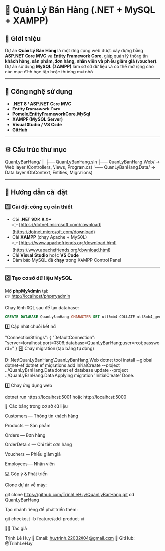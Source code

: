 # 🛒 Quản Lý Bán Hàng (.NET + MySQL + XAMPP)

## 📘 Giới thiệu

Dự án **Quản Lý Bán Hàng** là một ứng dụng web được xây dựng bằng **ASP.NET Core MVC** và **Entity Framework Core**, giúp quản lý thông tin **khách hàng, sản phẩm, đơn hàng, nhân viên và phiếu giảm giá (voucher)**.  
Dự án sử dụng **MySQL (XAMPP)** làm cơ sở dữ liệu và có thể mở rộng cho các mục đích học tập hoặc thương mại nhỏ.

---

## 🚀 Công nghệ sử dụng

- **.NET 8 / ASP.NET Core MVC**
- **Entity Framework Core**
- **Pomelo.EntityFrameworkCore.MySql**
- **XAMPP (MySQL Server)**
- **Visual Studio / VS Code**
- **GitHub**

---

## ⚙️ Cấu trúc thư mục
QuanLyBanHang/
│
├── QuanLyBanHang.sln
├── QuanLyBanHang.Web/ → Web layer (Controllers, Views, Program.cs)
└── QuanLyBanHang.Data/ → Data layer (DbContext, Entities, Migrations)

---

## 🧩 Hướng dẫn cài đặt

### 1️⃣ Cài đặt công cụ cần thiết
- Cài **.NET SDK 8.0+**  
  👉 [https://dotnet.microsoft.com/download](https://dotnet.microsoft.com/download)
- Cài **XAMPP** (chạy Apache + MySQL)  
  👉 [https://www.apachefriends.org/download.html](https://www.apachefriends.org/download.html)
- Cài **Visual Studio** hoặc **VS Code**
- Đảm bảo MySQL đã **chạy** trong XAMPP Control Panel

---

### 2️⃣ Tạo cơ sở dữ liệu MySQL

Mở **phpMyAdmin** tại:  
👉 [http://localhost/phpmyadmin](http://localhost/phpmyadmin)

Chạy lệnh SQL sau để tạo database:

```sql
CREATE DATABASE QuanLyBanHang CHARACTER SET utf8mb4 COLLATE utf8mb4_general_ci;
```
3️⃣ Cập nhật chuỗi kết nối

"ConnectionStrings": {
  "DefaultConnection": "server=localhost;port=3306;database=QuanLyBanHang;user=root;password="
}
4️⃣ Chạy migration (tạo bảng tự động)

D:\.Net\QuanLyBanHang\QuanLyBanHang.Web
dotnet tool install --global dotnet-ef
dotnet ef migrations add InitialCreate --project ../QuanLyBanHang.Data
dotnet ef database update --project ../QuanLyBanHang.Data
Applying migration 'InitialCreate'
Done.

5️⃣ Chạy ứng dụng web

dotnet run
https://localhost:5001
hoặc
http://localhost:5000

🧱 Các bảng trong cơ sở dữ liệu

Customers — Thông tin khách hàng

Products — Sản phẩm

Orders — Đơn hàng

OrderDetails — Chi tiết đơn hàng

Vouchers — Phiếu giảm giá

Employees — Nhân viên

💻 Góp ý & Phát triển

Clone dự án về máy:

git clone https://github.com/TrinhLeHuy/QuanLyBanHang.git
cd QuanLyBanHang


Tạo nhánh riêng để phát triển thêm:

git checkout -b feature/add-product-ui

👨‍💻 Tác giả

Trịnh Lê Huy
📧 Email: huytrinh.22032004@gmail.com
📂 GitHub: @TrinhLeHuy

